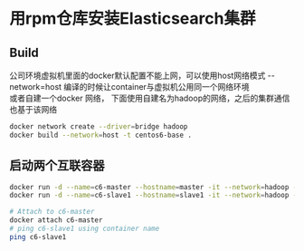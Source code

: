 # 用rpm仓库安装Elasticsearch集群


## Build
公司环境虚拟机里面的docker默认配置不能上网，可以使用host网络模式 --network=host 编译的时候让container与虚拟机公用同一个网络环境  
或者自建一个docker 网络， 下面使用自建名为hadoop的网络，之后的集群通信也基于该网络
```bash
docker network create --driver=bridge hadoop
docker build --network=host -t centos6-base .
```


## 启动两个互联容器
```bash
docker run -d --name=c6-master --hostname=master -it --network=hadoop --privileged=true centos6-base
docker run -d --name=c6-slave1 --hostname=slave1 -it --network=hadoop --privileged=true centos6-base

# Attach to c6-master
docker attach c6-master
# ping c6-slave1 using container name
ping c6-slave1
```
